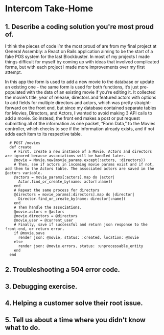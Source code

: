 # Intercom Take-Home

## 1. Describe a coding solution you're most proud of.

I think the pieces of code I’m the most proud of are from my final project at General Assembly: a React on Rails application aiming to be the start of a fake POS system for the last Blockbuster. In most of my projects I made things difficult for myself by coming up with ideas that involved complicated forms, but with each project I made more improvements over my first attempt. 

In this app the form is used to add a new movie to the database or update an existing one - the same form is used for both functions, it’s just pre-populated with the data of an existing movie if you’re editing it. It collected the movie’s title, year of release, directors and featured actors with options to add fields for multiple directors and actors, which was pretty straight-forward on the front end, but since my database contained separate tables for Movies, Directors, and Actors, I wanted to avoid making 3 API calls to add a movie. So instead, the front end makes a post or put request submitting all of the information as one packet, “Form Data,” to the Movies controller, which checks to see if the information already exists, and if not adds each item to its respective table.

```
  # POST /movies
  def create
    # First, create a new instance of a Movie. Actors and directors are ignored because associations will be handled later.
    @movie = Movie.new(movie_params.except(:actors, :directors))
    # Then, see if actors in incoming movie params exist and if not, add them to the Actors table. The associated actors are saved in the @actors variable.
    @actors = movie_params[:actors].map do |actor|
      Actor.find_or_create_by(name: actor[:name])
    end
    # Repeat the same process for directors
    @directors = movie_params[:directors].map do |director|
      Director.find_or_create_by(name: director[:name])
    end
    # Then handle the associations.
    @movie.actors = @actors
    @movie.directors = @directors
    @movie.user = @current_user
    # Finally, save if successful and return json response to the front-end, or return error. 
    if @movie.save
      render json: @movie, status: :created, location: @movie
    else
      render json: @movie.errors, status: :unprocessable_entity
    end
  end
```

## 2. Troubleshooting a 504 error code.

## 3. Debugging exercise.

## 4. Helping a customer solve their root issue.

## 5. Tell us about a time where you didn't know what to do.
